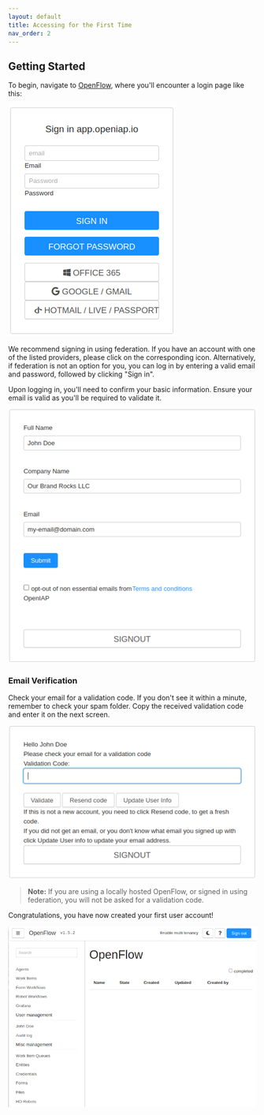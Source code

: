```yaml
---
layout: default
title: Accessing for the First Time
nav_order: 2
---
```


## Getting Started

To begin, navigate to [OpenFlow](https://app.openiap.io), where you'll encounter a login page like this:

![Authentication page](Authentication-page.png)


We recommend signing in using federation. If you have an account with one of the listed providers, please click on the corresponding icon. Alternatively, if federation is not an option for you, you can log in by entering a valid email and password, followed by clicking "Sign in".

Upon logging in, you'll need to confirm your basic information. Ensure your email is valid as you'll be required to validate it.

![User Information](User-Information.png)

### Email Verification

Check your email for a validation code. If you don't see it within a minute, remember to check your spam folder. Copy the received validation code and enter it on the next screen.

![Validation Code](Validation-Code.png)

> **Note:** 
> If you are using a locally hosted OpenFlow, or signed in using federation, you will not be asked for a validation code.

Congratulations, you have now created your first user account!

![OpenIAP Flow frontpage](OpenIAP-Flow-frontpage.png)
